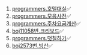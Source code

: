 1. [programmers.호텔대실](https://school.programmers.co.kr/learn/courses/30/lessons/155651)✅
2. [programmers.모음사전](https://school.programmers.co.kr/learn/courses/30/lessons/84512)✅
3. [programmers.주차요금계산](https://school.programmers.co.kr/learn/courses/30/lessons/92341)✅
4. [boj11058번.크리보드](https://www.acmicpc.net/problem/11058)✅
5. [programmers.덧칠하기](https://school.programmers.co.kr/learn/courses/30/lessons/161989)✅
6. [boj2573번.빙산](https://www.acmicpc.net/problem/2573)✅